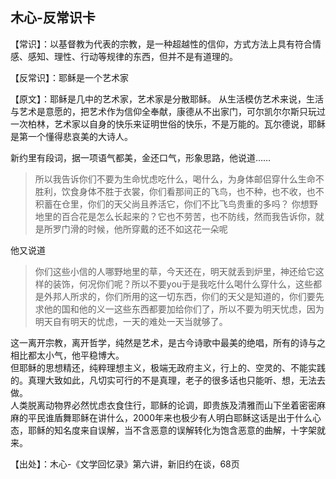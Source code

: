## 木心-反常识卡

【常识】：以基督教为代表的宗教，是一种超越性的信仰，方式方法上具有符合情感、感知、理性、行动等规律的东西，但并不是有道理的。

【反常识】：耶稣是一个艺术家

【原文】：耶稣是几中的艺术家，艺术家是分散耶稣。
从生活模仿艺术来说，生活与艺术是意愿的，把艺术作为信仰全奉献，康德从不出家门，可尔凯尔尔斯只玩过一次柏林，艺术家以自身的快乐来证明世俗的快乐，不是万能的。瓦尔德说，耶稣是第一个懂得悲哀美的大诗人。

新约里有段词，据一项语气都美，金还口气，形象思路，他说道……
> 所以我告诉你们不要为生命忧虑吃什么，喝什么，为身体邮侣穿什么生命不胜利，饮食身体不胜于衣裳，你们看那间正的飞鸟，也不种，也不收，也不积蓄在仓里，你们的天父尚且养活它，你们不比飞鸟贵重的多吗？
你想野地里的百合花是怎么长起来的？它也不劳苦，也不防线，然而我告诉你，就是所罗门滑的时候，他所穿戴的还不如这花一朵呢

他又说道
> 你们这些小信的人哪野地里的草，今天还在，明天就丢到炉里，神还给它这样的装饰，何况你们呢？所以不要you于是我吃什么喝什么穿什么，这些都是外邦人所求的，你们所用的这一切东西，你们的天父是知道的，你们要先求他的国和他的义一这些东西都要加给你们了，所以不要为明天忧虑，因为明天自有明天的忧虑，一天的难处一天当就够了。

这一离开宗教，离开哲学，纯然是艺术，是古今诗歌中最美的绝唱，所有的诗与之相比都太小气，他平稳博大。  
但耶稣的思想精还，纯粹理想主义，极端无政府主义，行上的、空灵的、不能实践的。真理大致如此，凡切实可行的不是真理，老子的很多话也只能听、想，无法去做。  
人类脱离动物界必然忧虑衣食住行，耶稣的论调，即贵族及清雅而山下坐着密密麻麻的平民谁盾舞耶稣在讲什么，2000年来也极少有人明白耶稣这话是出于什么心态，耶稣的知名度来自误解，当不含恶意的误解转化为饱含恶意的曲解，十字架就来。

【出处】：木心-《文学回忆录》第六讲，新旧约在谈，68页
